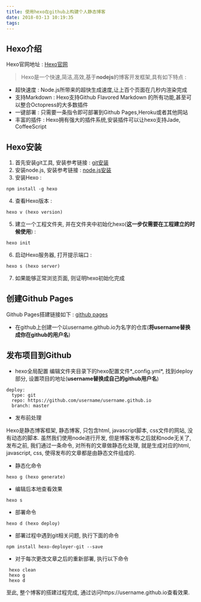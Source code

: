 ```yaml
---
title: 使用hexo在github上构建个人静态博客
date: 2018-03-13 10:19:35
tags:
---
```


## Hexo介绍

Hexo官网地址 : [Hexo官网](https://hexo.io)
> Hexo是一个快速,简洁,高效,基于**nodejs**的博客开发框架,具有如下特点 :
* 超快速度 : Node.js所带来的超快生成速度,让上百个页面在几秒内渲染完成
* 支持Markdown : Hexo支持Github Flavored Markdown 的所有功能,甚至可以整合Octopress的大多数插件
* 一键部署 : 只需要一条指令即可部署到Github Pages,Heroku或者其他网站
* 丰富的插件 : Hexo拥有强大的插件系统,安装插件可以让hexo支持Jade, CoffeeScript

## Hexo安装

1. 首先安装git工具, 安装参考链接 : [git安装](https://git-scm.com/book/zh/v2/%E8%B5%B7%E6%AD%A5-%E5%AE%89%E8%A3%85-Git)
2. 安装node.js, 安装参考链接 : [node.js安装](https://nodejs.org/zh-cn/download/)
3. 安装Hexo : 
```shell
npm install -g hexo
```
4. 查看Hexo版本 :
```shell
hexo v (hexo version)
```
5. 建立一个工程文件夹, 并在文件夹中初始化hexo(**这一步仅需要在工程建立的时候使用**) : 
```shell
hexo init
```
6. 启动Hexo服务器, 打开提示端口 : 
```shell
hexo s (hexo server)
```
7. 如果能够正常浏览页面, 则证明hexo初始化完成

## 创建Github Pages

Github Pages搭建链接如下 : [github pages](https://pages.github.com/)

* 在github上创建一个以username.github.io为名字的仓库(**将username替换成你在github的用户名**)

## 发布项目到Github

* hexo全局配置
编辑文件夹目录下的hexo配置文件*_config.yml*, 找到deploy部分, 设置项目的地址(**username替换成自己的github用户名**)
```shell
deploy:
  type: git
  repo: https://github.com/username/username.github.io
  branch: master
```
* 发布前处理

Hexo是静态博客框架, 静态博客, 只包含html, javascript脚本, css文件的网站, 没有动态的脚本. 虽然我们使用node进行开发, 但是博客发布之后就和node无关了, 发布之前, 我们通过一条命令, 对所有的文章做静态化处理, 就是生成对应的html, javascript, css, 使得发布的文章都是由静态文件组成的.

* 静态化命令
```shell
hexo g (hexo generate)
```
* 编辑后本地查看效果
```shell
hexo s
```
* 部署命令
```shell
hexo d (hexo deploy)
```
* 部署过程中遇到git相关问题, 执行下面的命令
```shell
npm install hexo-deployer-git --save
```
* 对于每次更改文章之后的重新部署, 执行以下命令
```shell
 hexo clean
 hexo g
 hexo d
```
至此, 整个博客的搭建过程完成, 通过访问https://username.github.io查看效果.
